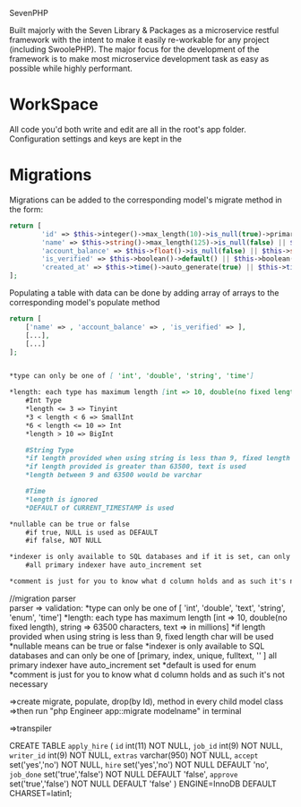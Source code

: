 SevenPHP

Built majorly with the Seven Library & Packages as a microservice restful framework with the intent to make it easily re-workable for any project (including SwoolePHP). The major focus for the development of the framework is to make most microservice development task as easy as possible while highly performant.


# WorkSpace
All code you'd both write and edit are all in the root's app folder.
Configuration settings and keys are kept in the 


# Migrations
Migrations can be added to the corresponding model's migrate method in the form:

```php
return [
		'id' => $this->integer()->max_length(10)->is_null(true)->primary() || ->index('primary') || $this->integer($max_length=10, $null = false, $key='primary'),
		'name' => $this->string()->max_length(125)->is_null(false) || $this->string($max_length=125, $null=true),
		'account_balance' => $this->float()->is_null(false) || $this->string($max_length=125, $null=true),
		'is_verified' => $this->boolean()->default() || $this->boolean($default=),
		'created_at' => $this->time()->auto_generate(true) || $this->time($auto_generate=true)
];
```

Populating a table with data can be done by adding array of arrays to the corresponding model's populate method 
```php
return [ 
	['name' => , 'account_balance' => , 'is_verified' => ], 
	[...], 
	[...] 
];
```

```md

*type can only be one of [ 'int', 'double', 'string', 'time']

*length: each type has maximum length [int => 10, double(no fixed length),]
	#Int Type
	*length <= 3 => Tinyint
	*3 < length < 6 => SmallInt 
	*6 < length <= 10 => Int
	*length > 10 => BigInt

	#String Type
	*if length provided when using string is less than 9, fixed length char will be used,
	*if length provided is greater than 63500, text is used
	*length between 9 and 63500 would be varchar

	#Time
	*length is ignored
	*DEFAULT of CURRENT_TIMESTAMP is used

*nullable can be true or false
	#if true, NULL is used as DEFAULT
	#if false, NOT NULL

*indexer is only available to SQL databases and if it is set, can only be one of [ 'primary', 'index', 'unique', 'fulltext' ]
	#all primary indexer have auto_increment set

*comment is just for you to know what d column holds and as such it's not necessary


```


//migration parser  
parser => validation:
	*type can only be one of [ 'int', 'double', 'text', 'string', 'enum', 'time']
	*length: each type has maximum length [int => 10, double(no fixed length), string => 63500 characters, text => in millions]
		*if length provided when using string is less than 9, fixed length char will be used
	*nullable means can be true or false
	*indexer is only available to SQL databases and can only be one of [primary, index, unique, fulltext, '' ] all primary indexer have auto_increment set
	*default is used for enum
	*comment is just for you to know what d column holds and as such it's not necessary


=>create migrate, populate, drop(by Id), method in every child model class
=>then run "php Engineer app::migrate modelname" in terminal

=>transpiler

CREATE TABLE `apply_hire` (
  `id` int(11) NOT NULL,
  `job_id` int(9) NOT NULL,
  `writer_id` int(9) NOT NULL,
  `extras` varchar(950) NOT NULL,
  `accept` set('yes','no') NOT NULL,
  `hire` set('yes','no') NOT NULL DEFAULT 'no',
  `job_done` set('true','false') NOT NULL DEFAULT 'false',
  `approve` set('true','false') NOT NULL DEFAULT 'false'
) ENGINE=InnoDB DEFAULT CHARSET=latin1;